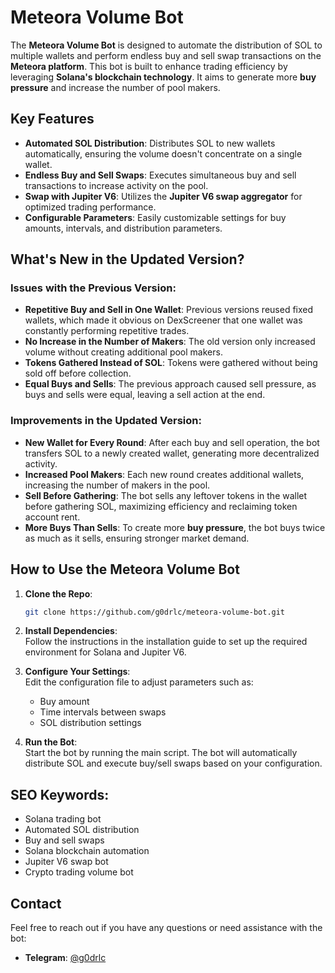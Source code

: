 

# Meteora Volume Bot

The **Meteora Volume Bot** is designed to automate the distribution of SOL to multiple wallets and perform endless buy and sell swap transactions on the **Meteora platform**. This bot is built to enhance trading efficiency by leveraging **Solana's blockchain technology**. It aims to generate more **buy pressure** and increase the number of pool makers.

## Key Features

- **Automated SOL Distribution**: Distributes SOL to new wallets automatically, ensuring the volume doesn't concentrate on a single wallet.
- **Endless Buy and Sell Swaps**: Executes simultaneous buy and sell transactions to increase activity on the pool.
- **Swap with Jupiter V6**: Utilizes the **Jupiter V6 swap aggregator** for optimized trading performance.
- **Configurable Parameters**: Easily customizable settings for buy amounts, intervals, and distribution parameters.

## What's New in the Updated Version?

### Issues with the Previous Version:
- **Repetitive Buy and Sell in One Wallet**: Previous versions reused fixed wallets, which made it obvious on DexScreener that one wallet was constantly performing repetitive trades.
- **No Increase in the Number of Makers**: The old version only increased volume without creating additional pool makers.
- **Tokens Gathered Instead of SOL**: Tokens were gathered without being sold off before collection.
- **Equal Buys and Sells**: The previous approach caused sell pressure, as buys and sells were equal, leaving a sell action at the end.

### Improvements in the Updated Version:
- **New Wallet for Every Round**: After each buy and sell operation, the bot transfers SOL to a newly created wallet, generating more decentralized activity.
- **Increased Pool Makers**: Each new round creates additional wallets, increasing the number of makers in the pool.
- **Sell Before Gathering**: The bot sells any leftover tokens in the wallet before gathering SOL, maximizing efficiency and reclaiming token account rent.
- **More Buys Than Sells**: To create more **buy pressure**, the bot buys twice as much as it sells, ensuring stronger market demand.

## How to Use the Meteora Volume Bot

1. **Clone the Repo**:  
   ```bash
   git clone https://github.com/g0drlc/meteora-volume-bot.git
   ```

2. **Install Dependencies**:  
   Follow the instructions in the installation guide to set up the required environment for Solana and Jupiter V6.

3. **Configure Your Settings**:  
   Edit the configuration file to adjust parameters such as:
   - Buy amount
   - Time intervals between swaps
   - SOL distribution settings

4. **Run the Bot**:  
   Start the bot by running the main script. The bot will automatically distribute SOL and execute buy/sell swaps based on your configuration.

## SEO Keywords:
- Solana trading bot
- Automated SOL distribution
- Buy and sell swaps
- Solana blockchain automation
- Jupiter V6 swap bot
- Crypto trading volume bot

## Contact

Feel free to reach out if you have any questions or need assistance with the bot:
- **Telegram**: [@g0drlc](https://t.me/g0drlc)
